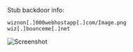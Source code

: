 Stub backdoor info:  
```
wiznon[.]000webhostapp[.]com/Image.png  
wiz[.]bounceme[.]net
```
  
![Screenshot](https://raw.githubusercontent.com/Cryakl/Ultimate-RAT-Collection/refs/heads/main/WizWorm/Screenshot.png)
